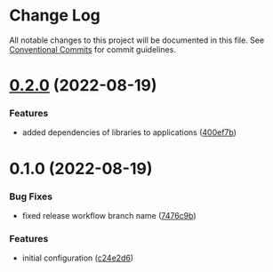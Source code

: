 # Change Log

All notable changes to this project will be documented in this file.
See [Conventional Commits](https://conventionalcommits.org) for commit guidelines.

# [0.2.0](https://github.com/mhal007/monorepo-lerna/compare/@mhal007/monorepo-lerna-application-1@0.1.0...@mhal007/monorepo-lerna-application-1@0.2.0) (2022-08-19)


### Features

* added dependencies of libraries to applications ([400ef7b](https://github.com/mhal007/monorepo-lerna/commit/400ef7bc63bddd139709ec45f4dda3c55ca4486b))





# 0.1.0 (2022-08-19)


### Bug Fixes

* fixed release workflow branch name ([7476c9b](https://github.com/mhal007/monorepo-lerna/commit/7476c9b74a23d97712c0fef4da200c3c5e8cdc52))


### Features

* initial configuration ([c24e2d6](https://github.com/mhal007/monorepo-lerna/commit/c24e2d6a71311d11d6cef8cd5584812e73b72761))
